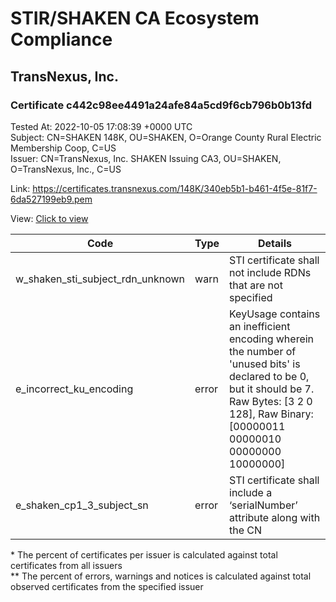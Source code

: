 # STIR/SHAKEN CA Ecosystem Compliance
## TransNexus, Inc.

### Certificate c442c98ee4491a24afe84a5cd9f6cb796b0b13fd
Tested At: 2022-10-05 17:08:39 +0000 UTC\
Subject: CN=SHAKEN 148K, OU=SHAKEN, O=Orange County Rural Electric Membership Coop, C=US\
Issuer: CN=TransNexus\, Inc. SHAKEN Issuing CA3, OU=SHAKEN, O=TransNexus\, Inc., C=US

Link: https://certificates.transnexus.com/148K/340eb5b1-b461-4f5e-81f7-6da527199eb9.pem

View: [Click to view](https://understandingwebpki.com/?cert=MIIDDTCCArSgAwIBAgIQZf2fHIdoflcF%2BAljLpMrDzAKBggqhkjOPQQDAjBnMQswCQYDVQQGEwJVUzEZMBcGA1UEChMQVHJhbnNOZXh1cywgSW5jLjEPMA0GA1UECxMGU0hBS0VOMSwwKgYDVQQDEyNUcmFuc05leHVzLCBJbmMuIFNIQUtFTiBJc3N1aW5nIENBMzAeFw0yMjA3MDExNTMwNDlaFw0yMjA5MjkxNTMwNDhaMGsxCzAJBgNVBAYTAlVTMTUwMwYDVQQKEyxPcmFuZ2UgQ291bnR5IFJ1cmFsIEVsZWN0cmljIE1lbWJlcnNoaXAgQ29vcDEPMA0GA1UECxMGU0hBS0VOMRQwEgYDVQQDEwtTSEFLRU4gMTQ4SzBZMBMGByqGSM49AgEGCCqGSM49AwEHA0IABPF%2BR0eiP%2Bw4JVRRz%2BmZJG6WqzNsmsnY8U5LD9xJRDp88tQ8txLfG%2FUnVIuLCmPz6kk5PC7QjXguZvW0kpSPORSjggE8MIIBODAMBgNVHRMBAf8EAjAAMA4GA1UdDwEB%2FwQEAwIAgDAdBgNVHQ4EFgQUCab19HQtEStJySrqBcZMW74TGfwwHwYDVR0jBBgwFoAUu5beMRLN05aZhKQ2MGA811KBfScwFwYDVR0gBBAwDjAMBgpghkgBhv8JAQEDMIGmBgNVHR8EgZ4wgZswgZigOqA4hjZodHRwczovL2F1dGhlbnRpY2F0ZS1hcGkuaWNvbmVjdGl2LmNvbS9kb3dubG9hZC92MS9jcmyiWqRYMFYxFDASBgNVBAcMC0JyaWRnZXdhdGVyMQswCQYDVQQIDAJOSjETMBEGA1UEAwwKU1RJLVBBIENSTDELMAkGA1UEBhMCVVMxDzANBgNVBAoMBlNUSS1QQTAWBggrBgEFBQcBGgQKMAigBhYEMTQ4SzAKBggqhkjOPQQDAgNHADBEAiBaEBLHM7JRTDcPV5yVFbpif0s9RtqAxVXtocvBmU%2ByvQIgPcPDZAGknZFnvwZdda2LX4KFkuyUIyHP7WCXPWtvE6c%3D)


| Code | Type | Details |
|------|------|---------|
| w_shaken_sti_subject_rdn_unknown | warn | STI certificate shall not include RDNs that are not specified |
| e_incorrect_ku_encoding | error | KeyUsage contains an inefficient encoding wherein the number of 'unused bits' is declared to be 0, but it should be 7. Raw Bytes: [3 2 0 128], Raw Binary: [00000011 00000010 00000000 10000000] |
| e_shaken_cp1_3_subject_sn | error | STI certificate shall include a ‘serialNumber’ attribute along with the CN |

\* The percent of certificates per issuer is calculated against total certificates from all issuers\
\*\* The percent of errors, warnings and notices is calculated against total observed certificates from the specified issuer
